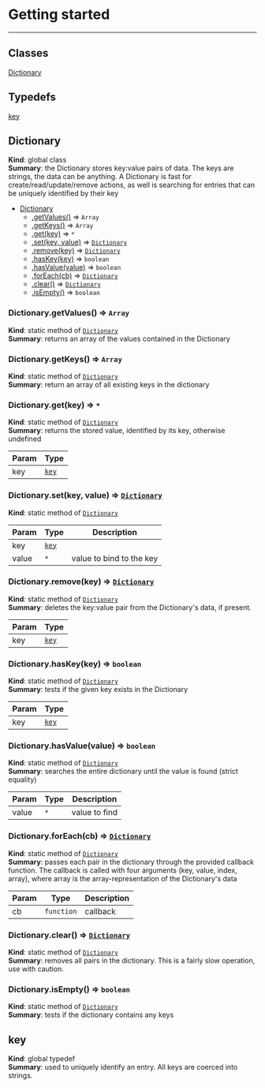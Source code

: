 # Getting started

--------
## Classes

<dl>
<dt><a href="#Dictionary">Dictionary</a></dt>
<dd></dd>
</dl>

## Typedefs

<dl>
<dt><a href="#key">key</a></dt>
<dd></dd>
</dl>

<a name="Dictionary"></a>

## Dictionary
**Kind**: global class  
**Summary**: the Dictionary stores key:value pairs of data. The keys are strings, the data can be anything.
A Dictionary is fast for create/read/update/remove actions,
as well is searching for entries that can be uniquely identified by their key  

* [Dictionary](#Dictionary)
    * [.getValues()](#Dictionary.getValues) ⇒ <code>Array</code>
    * [.getKeys()](#Dictionary.getKeys) ⇒ <code>Array</code>
    * [.get(key)](#Dictionary.get) ⇒ <code>\*</code>
    * [.set(key, value)](#Dictionary.set) ⇒ <code>[Dictionary](#Dictionary)</code>
    * [.remove(key)](#Dictionary.remove) ⇒ <code>[Dictionary](#Dictionary)</code>
    * [.hasKey(key)](#Dictionary.hasKey) ⇒ <code>boolean</code>
    * [.hasValue(value)](#Dictionary.hasValue) ⇒ <code>boolean</code>
    * [.forEach(cb)](#Dictionary.forEach) ⇒ <code>[Dictionary](#Dictionary)</code>
    * [.clear()](#Dictionary.clear) ⇒ <code>[Dictionary](#Dictionary)</code>
    * [.isEmpty()](#Dictionary.isEmpty) ⇒ <code>boolean</code>

<a name="Dictionary.getValues"></a>

### Dictionary.getValues() ⇒ <code>Array</code>
**Kind**: static method of <code>[Dictionary](#Dictionary)</code>  
**Summary**: returns an array of the values contained in the Dictionary  
<a name="Dictionary.getKeys"></a>

### Dictionary.getKeys() ⇒ <code>Array</code>
**Kind**: static method of <code>[Dictionary](#Dictionary)</code>  
**Summary**: return an array of all existing keys in the dictionary  
<a name="Dictionary.get"></a>

### Dictionary.get(key) ⇒ <code>\*</code>
**Kind**: static method of <code>[Dictionary](#Dictionary)</code>  
**Summary**: returns the stored value, identified by its key, otherwise undefined  

| Param | Type |
| --- | --- |
| key | <code>[key](#key)</code> | 

<a name="Dictionary.set"></a>

### Dictionary.set(key, value) ⇒ <code>[Dictionary](#Dictionary)</code>
**Kind**: static method of <code>[Dictionary](#Dictionary)</code>  

| Param | Type | Description |
| --- | --- | --- |
| key | <code>[key](#key)</code> |  |
| value | <code>\*</code> | value to bind to the key |

<a name="Dictionary.remove"></a>

### Dictionary.remove(key) ⇒ <code>[Dictionary](#Dictionary)</code>
**Kind**: static method of <code>[Dictionary](#Dictionary)</code>  
**Summary**: deletes the key:value pair from the Dictionary's data, if present.  

| Param | Type |
| --- | --- |
| key | <code>[key](#key)</code> | 

<a name="Dictionary.hasKey"></a>

### Dictionary.hasKey(key) ⇒ <code>boolean</code>
**Kind**: static method of <code>[Dictionary](#Dictionary)</code>  
**Summary**: tests if the given key exists in the Dictionary  

| Param | Type |
| --- | --- |
| key | <code>[key](#key)</code> | 

<a name="Dictionary.hasValue"></a>

### Dictionary.hasValue(value) ⇒ <code>boolean</code>
**Kind**: static method of <code>[Dictionary](#Dictionary)</code>  
**Summary**: searches the entire dictionary until the value is found (strict equality)  

| Param | Type | Description |
| --- | --- | --- |
| value | <code>\*</code> | value to find |

<a name="Dictionary.forEach"></a>

### Dictionary.forEach(cb) ⇒ <code>[Dictionary](#Dictionary)</code>
**Kind**: static method of <code>[Dictionary](#Dictionary)</code>  
**Summary**: passes each pair in the dictionary through the provided callback function.
The callback is called with four arguments (key, value, index, array),
where array is the array-representation of the Dictionary's data  

| Param | Type | Description |
| --- | --- | --- |
| cb | <code>function</code> | callback |

<a name="Dictionary.clear"></a>

### Dictionary.clear() ⇒ <code>[Dictionary](#Dictionary)</code>
**Kind**: static method of <code>[Dictionary](#Dictionary)</code>  
**Summary**: removes all pairs in the dictionary. This is a fairly slow operation, use with caution.  
<a name="Dictionary.isEmpty"></a>

### Dictionary.isEmpty() ⇒ <code>boolean</code>
**Kind**: static method of <code>[Dictionary](#Dictionary)</code>  
**Summary**: tests if the dictionary contains any keys  
<a name="key"></a>

## key
**Kind**: global typedef  
**Summary**: used to uniquely identify an entry. All keys are coerced into strings.  
